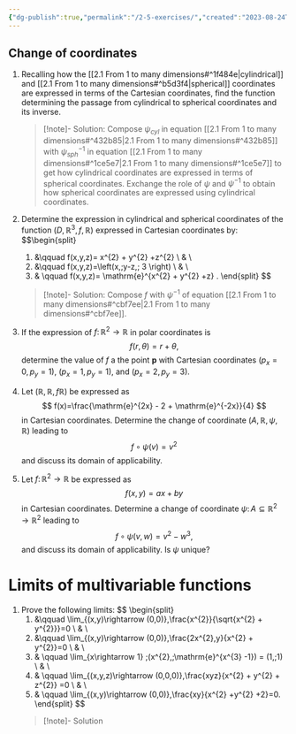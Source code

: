 ```yaml
---
{"dg-publish":true,"permalink":"/2-5-exercises/","created":"2023-08-24T17:05:25.544+02:00","updated":"2023-10-17T00:03:37.234+02:00"}
---
```


## Change of coordinates

1) Recalling how the [[2.1 From 1 to many dimensions#^1f484e\|cylindrical]] and [[2.1 From 1 to many dimensions#^b5d3f4\|spherical]] coordinates are expressed in terms of the Cartesian coordinates, find the function determining the passage from cylindrical to spherical coordinates and its inverse.  
	 >[!note]- Solution:
	> Compose $\psi_{cyl}$ in equation [[2.1 From 1 to many dimensions#^432b85\|2.1 From 1 to many dimensions#^432b85]] with $\psi^{-1}_{sph}$ in equation [[2.1 From 1 to many dimensions#^1ce5e7\|2.1 From 1 to many dimensions#^1ce5e7]] to get how cylindrical coordinates are expressed in terms of spherical coordinates. Exchange the role of $\psi$ and $\psi^{-1}$ to obtain how spherical coordinates are expressed using cylindrical coordinates.

2) Determine the expression in cylindrical and spherical coordinates of the function $(D,\mathbb{R}^{3},f,\mathbb{R})$ expressed in Cartesian coordinates by:
	$$\begin{split} 
	1) &\qquad  f(x,y,z)= x^{2} + y^{2} +z^{2}  \\ & \\
	2) &\qquad  f(x,y,z)=\left(x,\;y-z,\; 3 \right) \\ & \\
	3) & \qquad f(x,y,z)= \mathrm{e}^{x^{2} + y^{2} +z} . \end{split} 
	$$
	>[!note]- Solution:
	>Compose $f$ with $\psi^{-1}$ of equation [[2.1 From 1 to many dimensions#^cbf7ee\|2.1 From 1 to many dimensions#^cbf7ee]].

3) If the expression of $f\colon\mathbb{R}^{2}\rightarrow \mathbb{R}$ in polar coordinates is
	$$
	f(r,\theta) = r + \theta ,
	$$
	determine the value of $f$ a the point $\mathbf{p}$ with Cartesian coordinates $(p_{x}=0, p_{y}=1)$, $(p_{x}=1,p_{y}=1)$, and $(p_{x}=2,p_{y}=3)$.


4) Let $(\mathbb{R},\mathbb{R},f \mathbb{R})$ be expressed as
	$$ f(x)=\frac{\mathrm{e}^{2x} - 2 + \mathrm{e}^{-2x}}{4} 
	$$
	in Cartesian coordinates. Determine the change of coordinate $(A,\mathbb{R},\psi,\mathbb{R})$ leading to
	$$ f\circ\psi(v) = v^{2} $$
	and discuss its domain of applicability.

5) Let $f\colon\mathbb{R}^{2}\rightarrow \mathbb{R}$ be expressed as
	$$ f(x,y)= ax +by $$
	in Cartesian coordinates. Determine a change of coordinate $\psi\colon A\subseteq \mathbb{R}^{2}\rightarrow \mathbb{R}^{2}$ leading to 
	$$ f\circ\psi(v,w)= v^2 - w^{3 },$$
	and discuss its domain of applicability. Is $\psi$ unique?

# Limits of multivariable functions

1) Prove the following limits:
	 $$ \begin{split} 
	 1) &\qquad  \lim_{(x,y)\rightarrow (0,0)}\,\frac{x^{2}}{\sqrt{x^{2} + y^{2}}}=0 \\ & \\
	 2) &\qquad  \lim_{(x,y)\rightarrow (0,0)}\,\frac{2x^{2}\,y}{x^{2} + y^{2}}=0 \\ & \\
	 3) & \qquad \lim_{x\rightarrow 1} \;(x^{2},\;\mathrm{e}^{x^{3} -1}) = (1,\;1) \\ & \\
	 4) & \qquad \lim_{(x,y,z)\rightarrow (0,0,0)}\,\frac{xyz}{x^{2} + y^{2} + z^{2}} =0 \\ & \\
	 5) & \qquad \lim_{(x,y)\rightarrow (0,0)}\,\frac{xy}{x^{2} +y^{2} +2}=0. \end{split}
	 $$
	>[!note]- Solution
	>